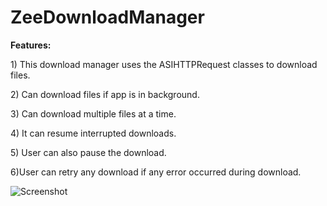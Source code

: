ZeeDownloadManager
==================

<b>Features:</b>
  <p>1) This download manager uses the ASIHTTPRequest classes to download files.</p> 
  <p>2) Can download files if app is in  background.</p> 
  <p>3) Can download multiple files at a time.</p>
  <p>4) It can resume interrupted downloads.</p>
  <p>5) User can also pause the download.</p></p>
  <p>6)User can retry any download if any error occurred during download.</p>

<img src="https://github.com/mzeeshanid/ZeeDownloadManager/blob/master/Screenshot.png" alt="Screenshot">
